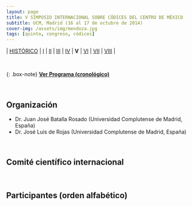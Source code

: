```yaml
---
layout: page
title: V SIMPOSIO INTERNACIONAL SOBRE CÓDICES DEL CENTRO DE MÉXICO
subtitle: UCM, Madrid (16 al 17 de octubre de 2014)
cover-img: /assets/img/mendoza.jpg
tags: [quinto, congreso, códices]
---
```


| [HISTÓRICO](/congresos/codices/historico) | [I](/congresos/codices/i) | [II](/congresos/codices/ii) | [III](/congresos/codices/iii) | [IV](/congresos/codices/iv) | **V** | [VI](/congresos/codices/vi) | [VII](/congresos/codices/vii) | [VIII](/congresos/codices/viii) |

<br/>

{: .box-note}
**[Ver Programa (cronológico)](/congresos/codices/v/docs/V-Congreso-2014.pdf)**

<br/>

## Organización

 - Dr. Juan José Batalla Rosado (Universidad Complutense de Madrid, España)
 - Dr. José Luis de Rojas (Universidad Complutense de Madrid, España)

<br/>

## Comité científico internacional

<br/>

## Participantes (orden alfabético)



